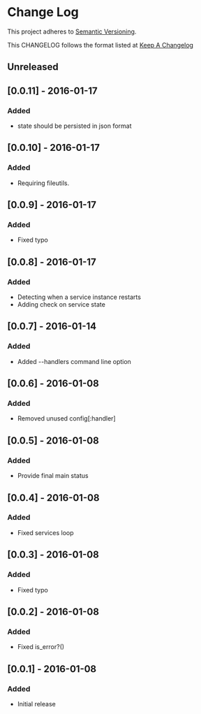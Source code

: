 # Change Log
This project adheres to [Semantic Versioning](http://semver.org/).

This CHANGELOG follows the format listed at [Keep A Changelog](http://keepachangelog.com/)

## Unreleased

## [0.0.11] - 2016-01-17
### Added
- state should be persisted in json format

## [0.0.10] - 2016-01-17
### Added
- Requiring fileutils.

## [0.0.9] - 2016-01-17
### Added
- Fixed typo

## [0.0.8] - 2016-01-17
### Added
- Detecting when a service instance restarts
- Adding check on service state

## [0.0.7] - 2016-01-14
### Added
- Added --handlers command line option

## [0.0.6] - 2016-01-08
### Added
- Removed unused config[:handler]

## [0.0.5] - 2016-01-08
### Added
- Provide final main status

## [0.0.4] - 2016-01-08
### Added
- Fixed services loop

## [0.0.3] - 2016-01-08
### Added
- Fixed typo

## [0.0.2] - 2016-01-08
### Added
- Fixed is_error?()

## [0.0.1] - 2016-01-08
### Added
- Initial release
